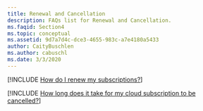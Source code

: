 ```yaml
---
title: Renewal and Cancellation
description: FAQs list for Renewal and Cancellation.
ms.faqid: Section4
ms.topic: conceptual
ms.assetid: 9d7a7d4c-dce3-4655-983c-a7e4180a5433
author: CaityBuschlen
ms.author: cabuschl
ms.date: 3/3/2020
---
```


[!INCLUDE [How do I renew my subscriptions?](renewing-subscriptions.md)]

[!INCLUDE [How long does it take for my cloud subscription to be cancelled?](how-long-to-cancel.md)]
